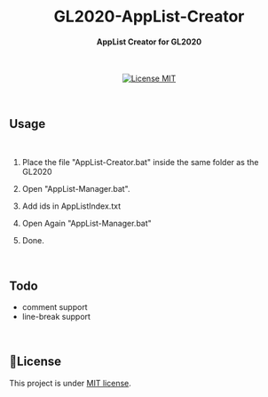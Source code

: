 <h1 align="center">
  <br>
  GL2020-AppList-Creator
  <br>
</h1>

<h4 align="center">AppList Creator for GL2020</h4>
</br>
<p align="center">
  <a href="https://opensource.org/licenses/MIT">
    <img src="https://img.shields.io/badge/License-MIT-blue.svg" alt="License MIT">
  </a>
</p>
</br>

## Usage
</br>

1. Place the file "AppList-Creator.bat" inside the same folder as the GL2020

2. Open "AppList-Manager.bat".

3. Add ids in AppListIndex.txt

4. Open Again "AppList-Manager.bat"

5. Done.

</br>

## Todo

- comment support
- line-break support

</br>

## 📝License
This project is under [MIT license](LICENSE).
